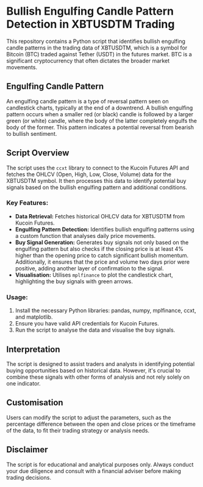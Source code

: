 # Bullish Engulfing Candle Pattern Detection in XBTUSDTM Trading

This repository contains a Python script that identifies bullish engulfing candle patterns in the trading data of XBTUSDTM, which is a symbol for Bitcoin (BTC) traded against Tether (USDT) in the futures market. BTC is a significant cryptocurrency that often dictates the broader market movements.

## Engulfing Candle Pattern

An engulfing candle pattern is a type of reversal pattern seen on candlestick charts, typically at the end of a downtrend. A bullish engulfing pattern occurs when a smaller red (or black) candle is followed by a larger green (or white) candle, where the body of the latter completely engulfs the body of the former. This pattern indicates a potential reversal from bearish to bullish sentiment.

## Script Overview

The script uses the `ccxt` library to connect to the Kucoin Futures API and fetches the OHLCV (Open, High, Low, Close, Volume) data for the XBTUSDTM symbol. It then processes this data to identify potential buy signals based on the bullish engulfing pattern and additional conditions.

### Key Features:

- **Data Retrieval:** Fetches historical OHLCV data for XBTUSDTM from Kucoin Futures.
- **Engulfing Pattern Detection:** Identifies bullish engulfing patterns using a custom function that analyses daily price movements.
- **Buy Signal Generation:** Generates buy signals not only based on the engulfing pattern but also checks if the closing price is at least 4% higher than the opening price to catch significant bullish momentum. Additionally, it ensures that the price and volume two days prior were positive, adding another layer of confirmation to the signal.
- **Visualisation:** Utilises `mplfinance` to plot the candlestick chart, highlighting the buy signals with green arrows.

### Usage:

1. Install the necessary Python libraries: pandas, numpy, mplfinance, ccxt, and matplotlib.
2. Ensure you have valid API credentials for Kucoin Futures.
3. Run the script to analyse the data and visualise the buy signals.

## Interpretation

The script is designed to assist traders and analysts in identifying potential buying opportunities based on historical data. However, it's crucial to combine these signals with other forms of analysis and not rely solely on one indicator.

## Customisation

Users can modify the script to adjust the parameters, such as the percentage difference between the open and close prices or the timeframe of the data, to fit their trading strategy or analysis needs.

## Disclaimer

The script is for educational and analytical purposes only. Always conduct your due diligence and consult with a financial adviser before making trading decisions.

